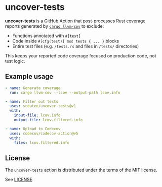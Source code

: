 # uncover-tests

**uncover-tests** is a GitHub Action that post-processes Rust coverage reports generated by
[`cargo llvm-cov`](https://github.com/taiki-e/cargo-llvm-cov) to exclude:

- Functions annotated with `#[test]`
- Code inside `#[cfg(test)] mod tests { ... }` blocks
- Entire test files (e.g. `/tests.rs` and files in `/tests/` directories)

This keeps your reported code coverage focused on production code, not test logic.

## Example usage

```yaml
- name: Generate coverage
  run: cargo llvm-cov --lcov --output-path lcov.info

- name: Filter out tests
  uses: scouten/uncover-tests@v1
  with:
    input-file: lcov.info
    output-file: lcov.filtered.info

- name: Upload to Codecov
  uses: codecov/codecov-action@v5
  with:
    files: lcov.filtered.info
```

## License

The `uncover-tests` action is distributed under the terms of the MIT license.

See [LICENSE](./LICENSE).
